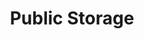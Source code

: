 ---
title: "Public Storage"
url: /denver/public-storage-sheridan-boulevard/
shop: storage rental
---